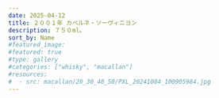 ```yaml
---
date: 2025-04-12
title: ２００１年 カベルネ・ソーヴィニヨン
description: ７５０ml。
sort_by: Name
#featured_image: 
#featured: true
#type: gallery
#categories: ["whisky", "macallan"]
#resources:
#  - src: macallan/20_30_40_50/PXL_20241004_100905984.jpg
---
```

